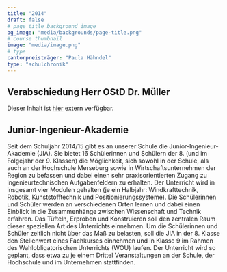 ```yaml
---
title: "2014"
draft: false
# page title background image
bg_image: "media/backgrounds/page-title.png"
# course thumbnail
image: "media/image.png"
# type
cantorpreisträger: "Paula Hähndel"
type: "schulchronik"
---
```


## Verabschiedung Herr OStD Dr. Müller

Dieser Inhalt ist [hier](/de/verabschiedung-herr-dr-müller) extern verfügbar.

## Junior-Ingenieur-Akademie

Seit dem Schuljahr 2014/15 gibt es an unserer Schule die Junior-Ingenieur-Akademie (JIA). Sie bietet 16 Schülerinnen und Schülern der 8. (und im Folgejahr der 9. Klassen) die Möglichkeit, sich sowohl in der Schule, als auch an der Hochschule Merseburg sowie in Wirtschaftsunternehmen der Region zu befassen und dabei einen sehr praxisorientierten Zugang zu ingenieurtechnischen Aufgabenfeldern zu erhalten. Der Unterricht wird in insgesamt vier Modulen gehalten (je ein Halbjahr: Windkrafttechnik, Robotik, Kunststofftechnik und Positionierungssysteme). Die Schülerinnen und Schüler werden an verschiedenen Orten lernen und dabei einen Einblick in die Zusammenhänge zwischen Wissenschaft und Technik erfahren. Das Tüfteln, Erproben und Konstruieren soll den zentralen Raum dieser speziellen Art des Unterrichts einnehmen. Um die Schülerinnen und Schüler zeitlich nicht über das Maß zu belasten, soll die JIA in der 8. Klasse den Stellenwert eines Fachkurses einnehmen und in Klasse 9 im Rahmen des Wahlobligatorischen Unterrichts (WOU) laufen. Der Unterricht wird so geplant, dass etwa zu je einem Drittel Veranstaltungen an der Schule, der Hochschule und im Unternehmen stattfinden.
